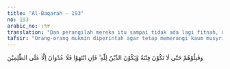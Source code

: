```yaml
---
title: "Al-Baqarah - 193"
no: 193
arabic_no: ١٩٣
translation: "Dan perangilah mereka itu sampai tidak ada lagi fitnah, dan agama hanya bagi Allah semata. Jika mereka berhenti, maka tidak ada (lagi) permusuhan, kecuali terhadap orang-orang zalim."
tafsir: "Orang-orang mukmin diperintah agar tetap memerangi kaum musyrikin yang memerangi mereka sehingga mereka tidak mempunyai kekuatan lagi untuk menganiaya kaum Muslimin dan merintangi mereka dalam melaksanakan perintah agamanya, sehingga agama Islam dapat dijalankan sepenuhnya oleh setiap Muslim dengan tulus ikhlas, bebas dari ketakutan, gangguan dan tekanan.\n\nJika kaum musyrikin telah menghentikan segala tindakan jahat dan mereka telah masuk Islam, maka kaum Muslimin tidak diperbolehkan mengadakan pembalasan atau tindakan yang melampaui batas, kecuali terhadap mereka yang zalim, yaitu orang-orang yang memulai lagi atau kembali kepada kekafiran dan memfitnah orang-orang Islam."
---
```

وَقٰتِلُوْهُمْ حَتّٰى لَا تَكُوْنَ فِتْنَةٌ وَّيَكُوْنَ الدِّيْنُ لِلّٰهِ ۗ فَاِنِ انْتَهَوْا فَلَا عُدْوَانَ اِلَّا عَلَى الظّٰلِمِيْنَ